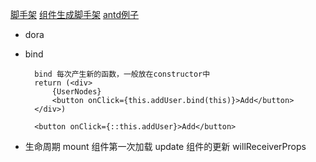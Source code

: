 [脚手架](https://github.com/ant-design/antd-init)
[组件生成脚手架](https://github.com/react-component/generator-rc)
[antd例子](https://github.com/react-component/checkbox/blob/master/src/Checkbox.jsx)


+ dora


+ bind

        bind 每次产生新的函数，一般放在constructor中
        return (<div>
            {UserNodes}
            <button onClick={this.addUser.bind(this)}>Add</button>
        </div>)

        <button onClick={::this.addUser}>Add</button>

+ 生命周期
    mount 组件第一次加载
    update 组件的更新
    willReceiverProps 